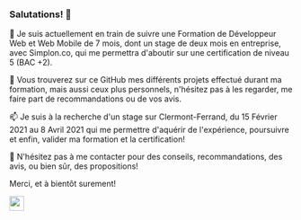 ### Salutations! 👋



🌱 Je suis actuellement en train de suivre une Formation de Développeur Web et Web Mobile de 7 mois, dont un stage de deux mois en entreprise, avec Simplon.co, qui me permettra d'aboutir sur une certification de niveau 5 (BAC +2).



🔭 Vous trouverez sur ce GitHub mes différents projets effectué durant ma formation, mais aussi ceux plus personnels, n'hésitez pas à les regarder, me faire part de recommandations ou de vos avis.



📫 Je suis à la recherche d'un stage sur Clermont-Ferrand, du 15 Février 2021 au 8 Avril 2021 qui me permettre d'aquérir de l'expérience, poursuivre et enfin, valider ma formation et la certification!



💬 N'hésitez pas à me contacter pour des conseils, recommandations, des avis, ou bien sûr, des propositions!



Merci, et à bientôt surement!

<img align="left" width="26px" src="https://kbtrainings.com/wp-content/uploads/2019/11/html.png"/>
